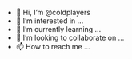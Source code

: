 - 👋 Hi, I’m @coldplayers
- 👀 I’m interested in ...
- 🌱 I’m currently learning ...
- 💞️ I’m looking to collaborate on ...
- 📫 How to reach me ...

<!---
coldplayers/coldplayers is a ✨ special ✨ repository because its `README.md` (this file) appears on your GitHub profile.
You can click the Preview link to take a look at your changes.
--->

